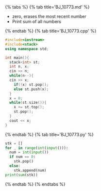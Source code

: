 {% tabs %}
{% tab title='BJ_10773.md' %}

* zero, erases the most recent number
* Print sum of all numbers

{% endtab %}
{% tab title='BJ_10773.cpp' %}

```cpp
#include<iostream>
#include<stack>
using namespace std;

int main(){
  stack<int> st;
  int n, x;
  cin >> n;
  while(n--){
  cin >> x;
    if(!x) st.pop();
    else st.push(x);
  }
  x = 0;
  while(st.size()){
    x += st.top();
    st.pop();
  }
  cout << x;
}
```

{% endtab %}
{% tab title='BJ_10773.py' %}

```py
stk = []
for _ in range(int(input())):
  num = int(input())
  if num == 0:
    stk.pop()
  else:
    stk.append(num)
print(sum(stk))
```

{% endtab %}
{% endtabs %}